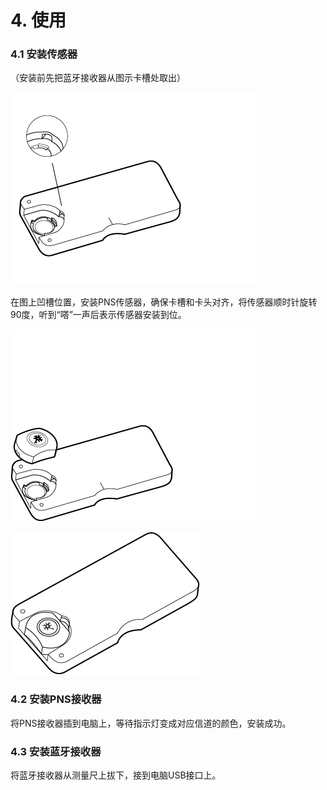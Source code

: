 # 4. 使用

### 4.1 安装传感器

（安装前先把蓝牙接收器从图示卡槽处取出）

![&#x84DD;&#x7259;&#x63A5;&#x6536;&#x5668;&#x6240;&#x5728;&#x4F4D;&#x7F6E;](../../../.gitbook/assets/3%20%281%29.png)

在图上凹槽位置，安装PNS传感器，确保卡槽和卡头对齐，将传感器顺时针旋转90度，听到“嗒”一声后表示传感器安装到位。

![PNS&#x4F20;&#x611F;&#x5668;&#x5B89;&#x88C5;&#x5728;&#x5361;&#x69FD;&#x91CC;](../../../.gitbook/assets/2%20%281%29.png)

![&#x5B89;&#x88C5;&#x597D;&#x4E4B;&#x540E;&#x7684;&#x6837;&#x5B50;](../../../.gitbook/assets/1%20%281%29.png)

### 4.2 安装PNS接收器

将PNS接收器插到电脑上，等待指示灯变成对应信道的颜色，安装成功。

### 4.3 安装蓝牙接收器

将蓝牙接收器从测量尺上拔下，接到电脑USB接口上。

